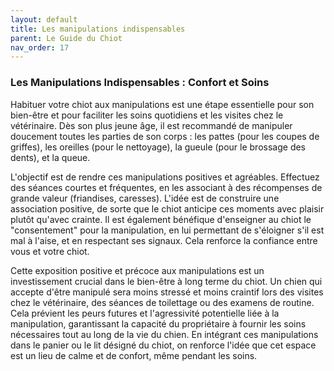 ```yaml
---
layout: default
title: Les manipulations indispensables
parent: Le Guide du Chiot
nav_order: 17
---
```


### **Les Manipulations Indispensables : Confort et Soins**

Habituer votre chiot aux manipulations est une étape essentielle pour son bien-être et pour faciliter les soins quotidiens et les visites chez le vétérinaire. Dès son plus jeune âge, il est recommandé de manipuler doucement toutes les parties de son corps : les pattes (pour les coupes de griffes), les oreilles (pour le nettoyage), la gueule (pour le brossage des dents), et la queue.

L'objectif est de rendre ces manipulations positives et agréables. Effectuez des séances courtes et fréquentes, en les associant à des récompenses de grande valeur (friandises, caresses). L'idée est de construire une association positive, de sorte que le chiot anticipe ces moments avec plaisir plutôt qu'avec crainte. Il est également bénéfique d'enseigner au chiot le "consentement" pour la manipulation, en lui permettant de s'éloigner s'il est mal à l'aise, et en respectant ses signaux. Cela renforce la confiance entre vous et votre chiot.

Cette exposition positive et précoce aux manipulations est un investissement crucial dans le bien-être à long terme du chiot. Un chien qui accepte d'être manipulé sera moins stressé et moins craintif lors des visites chez le vétérinaire, des séances de toilettage ou des examens de routine. Cela prévient les peurs futures et l'agressivité potentielle liée à la manipulation, garantissant la capacité du propriétaire à fournir les soins nécessaires tout au long de la vie du chien. En intégrant ces manipulations dans le panier ou le lit désigné du chiot, on renforce l'idée que cet espace est un lieu de calme et de confort, même pendant les soins. 